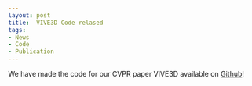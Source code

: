 ```yaml
---
layout: post
title:  VIVE3D Code relased
tags:
- News
- Code
- Publication
---
```

We have made the code for our CVPR paper VIVE3D available on [Github](https://github.com/afruehstueck/VIVE3D)!